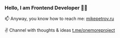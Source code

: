### Hello, I am Frontend Developer 👨‍💻
📫 Anyway, you know how to reach me: [mikepetrov.ru](https://mikepetrov.ru)

✌️ Channel with thoughts & ideas [t.me/onemoreproject](https://t.me/onemoreproject)
